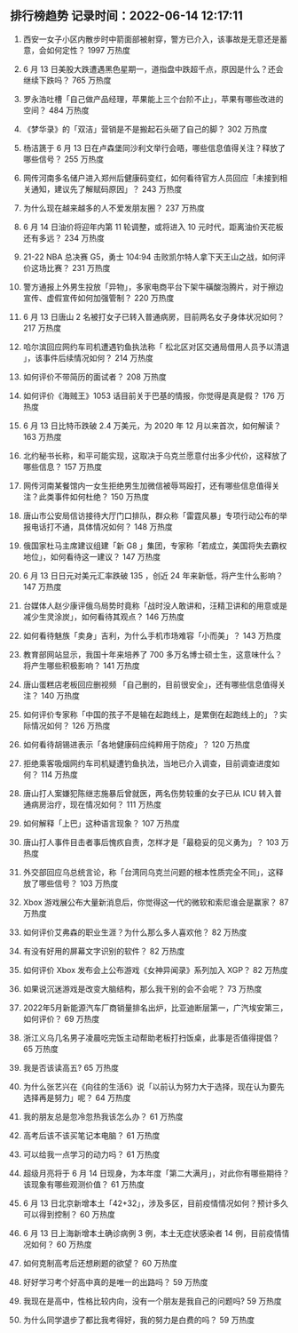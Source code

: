
## 排行榜趋势 记录时间：2022-06-14 12:17:11
  
  1. 西安一女子小区内散步时中箭面部被射穿，警方已介入，该事故是无意还是蓄意，会如何定性？ 1997 万热度
    
  2. 6 月 13 日美股大跌遭遇黑色星期一，道指盘中跌超千点，原因是什么？还会继续下跌吗？ 765 万热度
    
  3. 罗永浩吐槽「自己做产品经理，苹果能上三个台阶不止」，苹果有哪些改进的空间？ 484 万热度
    
  4. 《梦华录》的「双洁」营销是不是搬起石头砸了自己的脚？ 302 万热度
    
  5. 杨洁篪于 6 月 13 日在卢森堡同沙利文举行会晤，哪些信息值得关注？释放了哪些信号？ 255 万热度
    
  6. 网传河南多名储户进入郑州后健康码变红，如何看待官方人员回应「未接到相关通知，建议先了解赋码原因」？ 243 万热度
    
  7. 为什么现在越来越多的人不爱发朋友圈？ 237 万热度
    
  8. 6 月 14 日油价将迎年内第 11 轮调整，或将进入 10 元时代，距离油价天花板还有多远？ 234 万热度
    
  9. 21-22 NBA 总决赛 G5，勇士 104:94 击败凯尔特人拿下天王山之战，如何评价这场比赛？ 231 万热度
    
  10. 警方通报上外男生投放「异物」，多家电商平台下架牛磺酸泡腾片，对于擦边宣传、虚假宣传如何加强管制？ 220 万热度
    
  11. 6 月 13 日唐山 2 名被打女子已转入普通病房，目前两名女子身体状况如何？ 217 万热度
    
  12. 哈尔滨回应网约车司机遭遇钓鱼执法称「 松北区对区交通局借用人员予以清退 」，该事件后续情况如何？ 214 万热度
    
  13. 如何评价不带简历的面试者？ 208 万热度
    
  14. 如何评价《海贼王》1053 话目前关于巴基的情报，你觉得是真是假？ 176 万热度
    
  15. 6 月 13 日比特币跌破 2.4 万美元，为 2020 年 12 月以来首次，如何解读？ 163 万热度
    
  16. 北约秘书长称，和平可能实现，这取决于乌克兰愿意付出多少代价，这释放了哪些信息？ 157 万热度
    
  17. 网传河南某餐馆内一女生拒绝男生加微信被辱骂殴打，还有哪些信息值得关注？此类事件如何杜绝？ 150 万热度
    
  18. 唐山市公安局信访接待大厅门口排队，群众称「雷霆风暴」专项行动公布的举报电话打不通，具体情况如何？ 148 万热度
    
  19. 俄国家杜马主席建议组建「新 G8 」集团，专家称「若成立，美国将失去霸权地位」，如何看待这一建议？ 147 万热度
    
  20. 6 月 13 日日元对美元汇率跌破 135 ，创近 24 年来新低，将产生什么影响？ 147 万热度
    
  21. 台媒体人赵少康评俄乌局势时竟称「战时没人敢讲和，汪精卫讲和的用意或是减少生灵涂炭」，如何看待其观点？ 146 万热度
    
  22. 如何看待魅族「卖身」吉利，为什么手机市场难容「小而美」？ 143 万热度
    
  23. 教育部网站显示，我国十年来培养了 700 多万名博士硕士生，这意味什么？将产生哪些积极影响？ 141 万热度
    
  24. 唐山蛋糕店老板回应删视频 「自己删的，目前很安全」，还有哪些信息值得关注？ 140 万热度
    
  25. 如何评价专家称「中国的孩子不是输在起跑线上，是累倒在起跑线上的」？实际情况如何？ 126 万热度
    
  26. 如何看待胡锡进表示「各地健康码应纯粹用于防疫」？ 120 万热度
    
  27. 拒绝乘客吸烟网约车司机疑遭钓鱼执法，当地已介入调查，目前调查进度如何？ 114 万热度
    
  28. 唐山打人案嫌犯陈继志施暴后曾就医，两名伤势较重的女子已从 ICU 转入普通病房治疗，现在情况如何？ 111 万热度
    
  29. 如何解释「上巴」这种语言现象？ 107 万热度
    
  30. 唐山打人事件目击者事后愧疚自责，怎样才是「最稳妥的见义勇为」？ 103 万热度
    
  31. 外交部回应乌总统言论，称「台湾同乌克兰问题的根本性质完全不同」，这释放了哪些信号？ 103 万热度
    
  32. Xbox 游戏展公布大量新消息后，你觉得这一代的微软和索尼谁会是赢家？ 87 万热度
    
  33. 如何评价艾弗森的职业生涯？为什么那么多人喜欢他？ 82 万热度
    
  34. 有没有好用的屏幕文字识别的软件？ 82 万热度
    
  35. 如何评价 Xbox 发布会上公布游戏《女神异闻录》系列加入 XGP？ 82 万热度
    
  36. 如果说沉迷游戏是改变大脑结构，那么我干别的会不会呢？ 73 万热度
    
  37. 2022年5月新能源汽车厂商销量排名出炉，比亚迪断层第一，广汽埃安第三，如何评价？ 69 万热度
    
  38. 浙江义乌几名男子凌晨吃完饭主动帮助老板打扫饭桌，此事是否值得提倡？ 65 万热度
    
  39. 我是否该读高五? 65 万热度
    
  40. 为什么张艺兴在《向往的生活6》说「以前认为努力大于选择，现在认为要先选择再是努力」呢？ 64 万热度
    
  41. 我的朋友总是忽冷忽热我该怎么办？ 61 万热度
    
  42. 高考后该不该买笔记本电脑？ 61 万热度
    
  43. 可以给我一点学习的动力吗？ 61 万热度
    
  44. 超级月亮将于 6 月 14 日现身，为本年度「第二大满月」，对此你有哪些期待？该现象有哪些观测价值？ 61 万热度
    
  45. 6 月 13 日北京新增本土「42+32」，涉及多区，目前疫情情况如何？预计多久可以得到控制？ 60 万热度
    
  46. 6 月 13 日上海新增本土确诊病例 3 例，本土无症状感染者 14 例，目前疫情情况如何？ 60 万热度
    
  47. 如何克制高考后还想刷题的欲望？ 60 万热度
    
  48. 好好学习考个好高中真的是唯一的出路吗？ 59 万热度
    
  49. 我现在是高中，性格比较内向，没有一个朋友是我自己的问题吗? 59 万热度
    
  50. 为什么同学退步了都比我考得好，我的努力是白费的吗？ 59 万热度
    